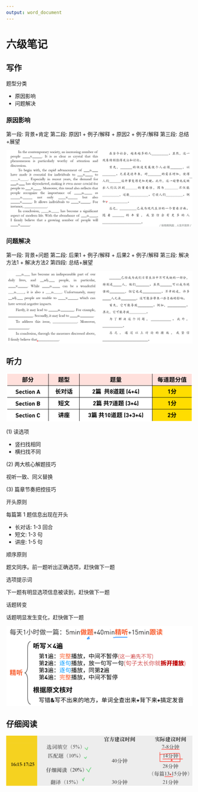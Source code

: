```yaml
---
output: word_document
---
```


# 六级笔记

## 写作

题型分类

- 原因影响
- 问题解决

### 原因影响

第一段: 背景+肯定
第二段: 原因1 + 例子/解释 + 原因2 + 例子/解释
第三段: 总结+展望

![](PasteImage/2023-06-15-15-34-43.png)

### 问题解决

第一段: 背景+问题
第二段: 后果1 + 例子/解释 + 后果2 + 例子/解释
第三段: 解决方法1 + 解决方法2
第四段: 总结+展望

![](PasteImage/2023-06-15-15-40-09.png)

## 听力

![](PasteImage/2023-06-15-15-47-03.png)

(1) 读选项

- 竖扫找相同
- 横扫找不同

(2) 两大核心解题技巧

视听一致、同义替换

(3) 篇章节奏把控技巧

开头原则

每篇第 1 题信息出现在开头

- 长对话: 1-3 回合
- 短文: 1-3 句
- 讲座: 1-5 句


顺序原则

题文同序。前一题听出正确选项，赶快做下一题

选项提示词

下一题有明显选项信息被读到，赶快做下一题

话题转变

话题明显发生变化，赶快做下一题

![](PasteImage/2023-06-15-22-59-55.png)

## 仔细阅读

![](PasteImage/2023-06-15-23-02-06.png)

